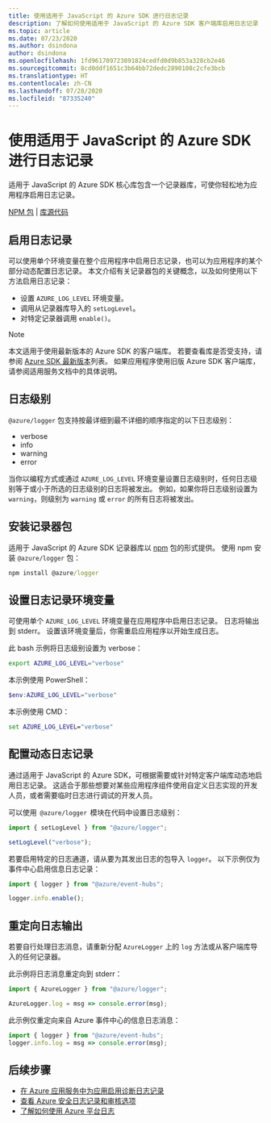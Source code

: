 ```yaml
---
title: 使用适用于 JavaScript 的 Azure SDK 进行日志记录
description: 了解如何使用适用于 JavaScript 的 Azure SDK 客户端库启用日志记录
ms.topic: article
ms.date: 07/23/2020
ms.author: dsindona
author: dsindona
ms.openlocfilehash: 1fd961709723891824cedfd0d9b853a328cb2e46
ms.sourcegitcommit: 8cd0ddf1651c3b64bb72dedc2890108c2cfe3bcb
ms.translationtype: HT
ms.contentlocale: zh-CN
ms.lasthandoff: 07/28/2020
ms.locfileid: "87335240"
---
```

# <a name="logging-with-the-azure-sdk-for-javascript"></a>使用适用于 JavaScript 的 Azure SDK 进行日志记录

适用于 JavaScript 的 Azure SDK 核心库包含一个记录器库，可使你轻松地为应用程序启用日志记录。 

[NPM 包](https://www.npmjs.com/package/@azure/logger) | [库源代码](https://github.com/Azure/azure-sdk-for-js/tree/master/sdk/core/logger)

## <a name="enable-logging"></a>启用日志记录

可以使用单个环境变量在整个应用程序中启用日志记录，也可以为应用程序的某个部分动态配置日志记录。 本文介绍有关记录器包的关键概念，以及如何使用以下方法启用日志记录：

- 设置 `AZURE_LOG_LEVEL` 环境变量。
- 调用从记录器库导入的 `setLogLevel`。
- 对特定记录器调用 `enable()`。

> [!NOTE]
> 本文适用于使用最新版本的 Azure SDK 的客户端库。 若要查看库是否受支持，请参阅 [Azure SDK 最新版本](https://azure.github.io/azure-sdk/releases/latest/index.html#javascript)列表。 如果应用程序使用旧版 Azure SDK 客户端库，请参阅适用服务文档中的具体说明。

## <a name="log-levels"></a>日志级别

`@azure/logger` 包支持按最详细到最不详细的顺序指定的以下日志级别：

- verbose
- info
- warning
- error

当你以编程方式或通过 `AZURE_LOG_LEVEL` 环境变量设置日志级别时，任何日志级别等于或小于所选的日志级别的日志将被发出。 例如，如果你将日志级别设置为 `warning`，则级别为 `warning` 或 `error` 的所有日志将被发出。

## <a name="install-the-logger-package"></a>安装记录器包

适用于 JavaScript 的 Azure SDK 记录器库以 [npm](https://www.npmjs.com/) 包的形式提供。 使用 npm 安装 `@azure/logger` 包：

```cmd
npm install @azure/logger
```

## <a name="set-the-logging-environment-variable"></a>设置日志记录环境变量

可使用单个 `AZURE_LOG_LEVEL` 环境变量在应用程序中启用日志记录。 日志将输出到 stderr。 设置该环境变量后，你需重启应用程序以开始生成日志。

此 bash 示例将日志级别设置为 verbose：

```bash
export AZURE_LOG_LEVEL="verbose"
```

本示例使用 PowerShell：

```powershell
$env:AZURE_LOG_LEVEL="verbose"
```

本示例使用 CMD：

```cmd
set AZURE_LOG_LEVEL="verbose"
```

## <a name="configure-dynamic-logging"></a>配置动态日志记录

通过适用于 JavaScript 的 Azure SDK，可根据需要或针对特定客户端库动态地启用日志记录。 这适合于那些想要对某些应用程序组件使用自定义日志实现的开发人员，或者需要临时日志进行调试的开发人员。

可以使用  `@azure/logger`  模块在代码中设置日志级别：

```js
import { setLogLevel } from "@azure/logger";

setLogLevel("verbose");
```

若要启用特定的日志通道，请从要为其发出日志的包导入 `logger`。 以下示例仅为事件中心启用信息日志记录：

```js
import { logger } from "@azure/event-hubs";

logger.info.enable();
```

## <a name="redirect-log-output"></a>重定向日志输出

若要自行处理日志消息，请重新分配 `AzureLogger` 上的 `log` 方法或从客户端库导入的任何记录器。

此示例将日志消息重定向到 stderr：

```js
import { AzureLogger } from "@azure/logger";

AzureLogger.log = msg => console.error(msg);
```

此示例仅重定向来自 Azure 事件中心的信息日志消息：

```js
import { logger } from "@azure/event-hubs";
logger.info.log = msg => console.error(msg);
```

## <a name="next-steps"></a>后续步骤

- [在 Azure 应用服务中为应用启用诊断日志记录](/azure/app-service/troubleshoot-diagnostic-logs)
- [查看 Azure 安全日志记录和审核选项](/azure/security/fundamentals/log-audit)
- [了解如何使用 Azure 平台日志](/azure/azure-monitor/platform/platform-logs-overview)